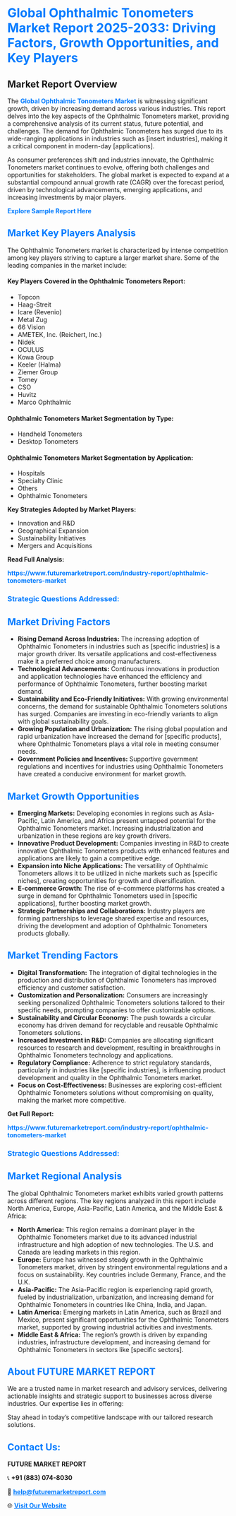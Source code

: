 <h1 style="color: #007BFF;">Global Ophthalmic Tonometers Market Report 2025-2033: Driving Factors, Growth Opportunities, and Key Players</h1>

<section id="overview">
<h2>Market Report Overview</h2>
<p>The <a href="https://www.futuremarketreport.com/industry-report/ophthalmic-tonometers-market" style="color: #007BFF; text-decoration: none;"><strong>Global Ophthalmic Tonometers Market</strong></a> is witnessing significant growth, driven by increasing demand across various industries. This report delves into the key aspects of the Ophthalmic Tonometers market, providing a comprehensive analysis of its current status, future potential, and challenges. The demand for Ophthalmic Tonometers has surged due to its wide-ranging applications in industries such as [insert industries], making it a critical component in modern-day [applications].</p>
<p>As consumer preferences shift and industries innovate, the Ophthalmic Tonometers market continues to evolve, offering both challenges and opportunities for stakeholders. The global market is expected to expand at a substantial compound annual growth rate (CAGR) over the forecast period, driven by technological advancements, emerging applications, and increasing investments by major players.</p>
</section>

<section id="overview">
<p><a href="https://www.futuremarketreport.com/request-sample/reportId=122969" style="color: #007BFF; text-decoration: none;"><strong>Explore Sample Report Here</strong></a></p>
</section>

<section id="key-players">
<h2 style="color: #007BFF;">Market Key Players Analysis</h2>
<p>The Ophthalmic Tonometers market is characterized by intense competition among key players striving to capture a larger market share. Some of the leading companies in the market include:</p>
<h4>Key Players Covered in the Ophthalmic Tonometers Report:</h4>
<ul><li>Topcon</li><li>Haag-Streit</li><li>Icare (Revenio)</li><li>Metal Zug</li><li>66 Vision</li><li>AMETEK, Inc. (Reichert, Inc.)</li><li>Nidek</li><li>OCULUS</li><li>Kowa Group</li><li>Keeler (Halma)</li><li>Ziemer Group</li><li>Tomey</li><li>CSO</li><li>Huvitz</li><li>Marco Ophthalmic</li></ul>
<h4>Ophthalmic Tonometers Market Segmentation by Type:</h4>
<ul><li>Handheld Tonometers</li><li>Desktop Tonometers</li></ul>

<h4>Ophthalmic Tonometers Market Segmentation by Application:</h4>
<ul><li>Hospitals</li><li>Specialty Clinic</li><li>Others</li><li>Ophthalmic Tonometers</li></ul>
<p><strong>Key Strategies Adopted by Market Players:</strong></p>
<ul>
<li>Innovation and R&D</li>
<li>Geographical Expansion</li>
<li>Sustainability Initiatives</li>
<li>Mergers and Acquisitions</li>
</ul>
</section>

<section>
<p><strong>Read Full Analysis: </strong></p><a href="https://www.futuremarketreport.com/industry-report/ophthalmic-tonometers-market" style="color: #007BFF; text-decoration: none;"><strong>https://www.futuremarketreport.com/industry-report/ophthalmic-tonometers-market</strong></a>
<h3 style="color: #007BFF;">Strategic Questions Addressed:</h3>
</section>

<section id="driving-factors">
<h2 style="color: #007BFF;">Market Driving Factors</h2>
<ul>
<li><strong>Rising Demand Across Industries:</strong> The increasing adoption of Ophthalmic Tonometers in industries such as [specific industries] is a major growth driver. Its versatile applications and cost-effectiveness make it a preferred choice among manufacturers.</li>
<li><strong>Technological Advancements:</strong> Continuous innovations in production and application technologies have enhanced the efficiency and performance of Ophthalmic Tonometers, further boosting market demand.</li>
<li><strong>Sustainability and Eco-Friendly Initiatives:</strong> With growing environmental concerns, the demand for sustainable Ophthalmic Tonometers solutions has surged. Companies are investing in eco-friendly variants to align with global sustainability goals.</li>
<li><strong>Growing Population and Urbanization:</strong> The rising global population and rapid urbanization have increased the demand for [specific products], where Ophthalmic Tonometers plays a vital role in meeting consumer needs.</li>
<li><strong>Government Policies and Incentives:</strong> Supportive government regulations and incentives for industries using Ophthalmic Tonometers have created a conducive environment for market growth.</li>
</ul>
</section>

<section id="growth-opportunities">
<h2 style="color: #007BFF;">Market Growth Opportunities</h2>
<ul>
<li><strong>Emerging Markets:</strong> Developing economies in regions such as Asia-Pacific, Latin America, and Africa present untapped potential for the Ophthalmic Tonometers market. Increasing industrialization and urbanization in these regions are key growth drivers.</li>
<li><strong>Innovative Product Development:</strong> Companies investing in R&D to create innovative Ophthalmic Tonometers products with enhanced features and applications are likely to gain a competitive edge.</li>
<li><strong>Expansion into Niche Applications:</strong> The versatility of Ophthalmic Tonometers allows it to be utilized in niche markets such as [specific niches], creating opportunities for growth and diversification.</li>
<li><strong>E-commerce Growth:</strong> The rise of e-commerce platforms has created a surge in demand for Ophthalmic Tonometers used in [specific applications], further boosting market growth.</li>
<li><strong>Strategic Partnerships and Collaborations:</strong> Industry players are forming partnerships to leverage shared expertise and resources, driving the development and adoption of Ophthalmic Tonometers products globally.</li>
</ul>
</section>

<section id="trending-factors">
<h2 style="color: #007BFF;">Market Trending Factors</h2>
<ul>
<li><strong>Digital Transformation:</strong> The integration of digital technologies in the production and distribution of Ophthalmic Tonometers has improved efficiency and customer satisfaction.</li>
<li><strong>Customization and Personalization:</strong> Consumers are increasingly seeking personalized Ophthalmic Tonometers solutions tailored to their specific needs, prompting companies to offer customizable options.</li>
<li><strong>Sustainability and Circular Economy:</strong> The push towards a circular economy has driven demand for recyclable and reusable Ophthalmic Tonometers solutions.</li>
<li><strong>Increased Investment in R&D:</strong> Companies are allocating significant resources to research and development, resulting in breakthroughs in Ophthalmic Tonometers technology and applications.</li>
<li><strong>Regulatory Compliance:</strong> Adherence to strict regulatory standards, particularly in industries like [specific industries], is influencing product development and quality in the Ophthalmic Tonometers market.</li>
<li><strong>Focus on Cost-Effectiveness:</strong> Businesses are exploring cost-efficient Ophthalmic Tonometers solutions without compromising on quality, making the market more competitive.</li>
</ul>
</section>

<section>
<p><strong>Get Full Report: </strong></p><a href="https://www.futuremarketreport.com/industry-report/ophthalmic-tonometers-market" style="color: #007BFF; text-decoration: none;"><strong>https://www.futuremarketreport.com/industry-report/ophthalmic-tonometers-market</strong></a>
<h3 style="color: #007BFF;">Strategic Questions Addressed:</h3>
</section>


<section id="regional-analysis">
<h2 style="color: #007BFF;">Market Regional Analysis</h2>
<p>The global Ophthalmic Tonometers market exhibits varied growth patterns across different regions. The key regions analyzed in this report include North America, Europe, Asia-Pacific, Latin America, and the Middle East & Africa:</p>
<ul>
<li><strong>North America:</strong> This region remains a dominant player in the Ophthalmic Tonometers market due to its advanced industrial infrastructure and high adoption of new technologies. The U.S. and Canada are leading markets in this region.</li>
<li><strong>Europe:</strong> Europe has witnessed steady growth in the Ophthalmic Tonometers market, driven by stringent environmental regulations and a focus on sustainability. Key countries include Germany, France, and the U.K.</li>
<li><strong>Asia-Pacific:</strong> The Asia-Pacific region is experiencing rapid growth, fueled by industrialization, urbanization, and increasing demand for Ophthalmic Tonometers in countries like China, India, and Japan.</li>
<li><strong>Latin America:</strong> Emerging markets in Latin America, such as Brazil and Mexico, present significant opportunities for the Ophthalmic Tonometers market, supported by growing industrial activities and investments.</li>
<li><strong>Middle East & Africa:</strong> The region’s growth is driven by expanding industries, infrastructure development, and increasing demand for Ophthalmic Tonometers in sectors like [specific sectors].</li>
</ul>
</section>

<footer>
<h2 style="color: #007BFF;">About FUTURE MARKET REPORT</h2>
<p>We are a trusted name in market research and advisory services, delivering actionable insights and strategic support to businesses across diverse industries. Our expertise lies in offering:</p>

<p>Stay ahead in today’s competitive landscape with our tailored research solutions.</p>

<h2 style="color: #007BFF;">Contact Us:</h2>
<p><strong>FUTURE MARKET REPORT</strong></p>
<p>📞 <strong>+91 (883) 074-8030</strong></p>
<p>📧 <strong><a href="mailto:help@futuremarketreport.com" style="color: #007BFF;">help@futuremarketreport.com</a></strong></p>
<p>🌐 <strong><a href="https://www.futuremarketreport.com/" style="color: #007BFF;">Visit Our Website</a></strong></p>
</footer>